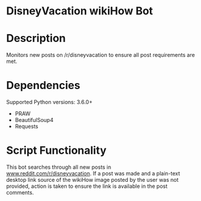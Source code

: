 DisneyVacation wikiHow Bot
=========================

Description
===========

Monitors new posts on /r/disneyvacation to ensure all post requirements are met.


Dependencies
=================
Supported Python versions: 3.6.0+ 

- PRAW
- BeautifulSoup4
- Requests


Script Functionality
=====================

This bot searches through all new posts in www.reddit.com/r/disneyvacation. If a post was made and a plain-text desktop link source of the wikiHow image posted by the user was not provided, action is taken to ensure the link is available in the post comments.